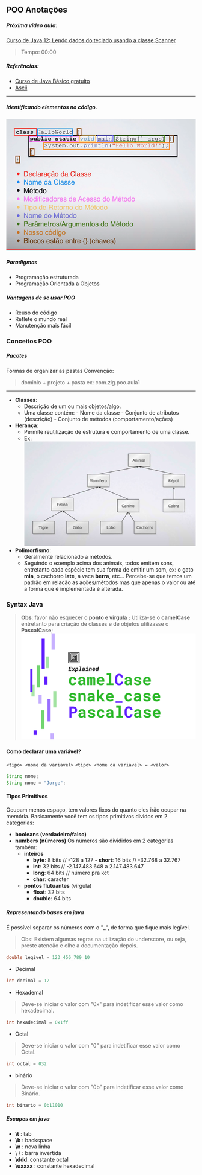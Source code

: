 ## POO Anotações

##### Próxima video aula: 
[Curso de Java 12: Lendo dados do teclado usando a classe Scanner](https://www.youtube.com/watch?v=Z6Y8zupCKfk&list=PLGxZ4Rq3BOBq0KXHsp5J3PxyFaBIXVs3r&index=15)
> Tempo: 00:00
##### Referências:

-   [Curso de Java Básico gratuito](https://youtube.com/playlist?list=PLGxZ4Rq3BOBq0KXHsp5J3PxyFaBIXVs3r&si=kR03_n1LTnHH2wzU)
- [Ascii](https://www.asciitable.com/)
---

##### Identificando elementos no código.
![alt text](codeelements.png)

##### Paradigmas

-   Programação estruturada
-   Programação Orientada a Objetos

##### Vantagens de se usar POO

-   Reuso do código
-   Reflete o mundo real
-   Manutenção mais fácil

### Conceitos POO

##### Pacotes
Formas de organizar as pastas
Convenção:

> dominio + projeto + pasta
> ex: com.zig.poo.aula1

---

-   **Classes**:
    - Descrição de um ou mais objetos/algo.
    - Uma classe contém: - Nome da classe - Conjunto de atributos (descrição) - Conjunto de métodos (comportamento/ações)
-   **Herança**:
    - Permite reutilização de estrutura e comportamento de uma classe.
    - Ex:
    ![alt text](heranca.png)
-   **Polimorfismo**:
    - Geralmente relacionado a métodos.
    - Seguindo o exemplo acima dos animais, todos emitem sons, entretanto cada espécie tem sua forma de emitir um som, ex: o gato **mia**, o cachorro **late**, a vaca **berra**, etc...
    Percebe-se que temos um padrão em relacão as ações/métodos mas que apenas o valor ou até a forma que é implementada é alterada.

### Syntax Java

> **Obs**: favor não esquecer o **ponto e virgula ;**
> Utiliza-se o **camelCase** entretanto para criação de classes e de objetos utilizasse o **PascalCase**;
> ![alt text](case.png)

#### Como declarar uma variável?
`<tipo> <nome da variavel>`
`<tipo> <nome da variavel> = <valor>`

```java
String nome;
String nome = "Jorge";
```

#### Tipos Primitivos
Ocupam menos espaço, tem valores fixos do quanto eles irão ocupar na memória.
Basicamente você tem os tipos primitivos dividos em 2 categorias:

-   **booleans (verdadeiro/falso)**
-   **numbers (números)**
    Os números são divididos em 2 categorias também:
    - **inteiros** 
        - **byte**: 8 bits // -128 a 127 - **short**: 16 bits // -32.768 a 32.767 
        - **int**: 32 bits // -2.147.483.648 a 2.147.483.647 
        - **long**: 64 bits // número pra kct
        - **char**: caracter
    - **pontos flutuantes** (vírgula)
        - **float**: 32 bits
        - **double**: 64 bits

##### Representando bases em java
É possível separar os números com o "_", de forma que fique mais legível.
> Obs: Existem algumas regras na utilização do underscore, ou seja, preste atencão e olhe a documentação depois. 
```java
double legivel = 123_456_789_10
```
* Decimal
```java
int decimal = 12
```
* Hexademal
> Deve-se iniciar o valor com "0x" para indetificar esse valor como hexadecimal.
```java
int hexadecimal = 0x1ff
```
* Octal
> Deve-se iniciar o valor com "0" para indetificar esse valor como Octal.
```java
int octal = 032
```
* binário
> Deve-se iniciar o valor com "0b" para indetificar esse valor como Binário.
```java
int binario = 0b11010
```

##### Escapes em java
* **\t** : tab
* **\b** : backspace
* **\n** : nova linha
* \ \ : barra invertida
* **\ddd**: constante octal 
* **\uxxxx** : constante hexadecimal 